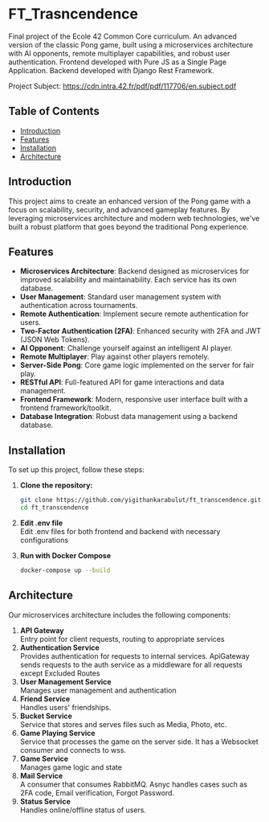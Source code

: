 # FT_Trasncendence

Final project of the Ecole 42 Common Core curriculum. An advanced version of the classic Pong game, built using a microservices architecture with AI opponents, remote multiplayer capabilities, and robust user authentication. Frontend developed with Pure JS as a Single Page Application. Backend developed with Django Rest Framework.

Project Subject: https://cdn.intra.42.fr/pdf/pdf/117706/en.subject.pdf

## Table of Contents
- [Introduction](#introduction)
- [Features](#features)
- [Installation](#installation)
- [Architecture](#architecture)

## Introduction
This project aims to create an enhanced version of the Pong game with a focus on scalability, security, and advanced gameplay features. By leveraging microservices architecture and modern web technologies, we've built a robust platform that goes beyond the traditional Pong experience.

## Features
- **Microservices Architecture**: Backend designed as microservices for improved scalability and maintainability. Each service has its own database.
- **User Management**: Standard user management system with authentication across tournaments.
- **Remote Authentication**: Implement secure remote authentication for users.
- **Two-Factor Authentication (2FA)**: Enhanced security with 2FA and JWT (JSON Web Tokens).
- **AI Opponent**: Challenge yourself against an intelligent AI player.
- **Remote Multiplayer**: Play against other players remotely.
- **Server-Side Pong**: Core game logic implemented on the server for fair play.
- **RESTful API**: Full-featured API for game interactions and data management.
- **Frontend Framework**: Modern, responsive user interface built with a frontend framework/toolkit.
- **Database Integration**: Robust data management using a backend database.

## Installation
To set up this project, follow these steps:

1. **Clone the repository:**
   ```sh
   git clone https://github.com/yigithankarabulut/ft_transcendence.git
   cd ft_transcendence

2. **Edit .env file**\
  Edit .env files for both frontend and backend with necessary configurations

4. **Run with Docker Compose**
   ```sh
   docker-compose up --build
   

## Architecture
Our microservices architecture includes the following components:

1. **API Gateway**\
  Entry point for client requests, routing to appropriate services
2. **Authentication Service**\
  Provides authentication for requests to internal services. ApiGateway sends requests to the auth service as a middleware for all requests except Excluded Routes
3. **User Management Service**\
  Manages user management and authentication
4. **Friend Service**\
  Handles users' friendships.
5. **Bucket Service**\
  Service that stores and serves files such as Media, Photo, etc.
6. **Game Playing Service**\
  Service that processes the game on the server side. It has a Websocket consumer and connects to wss.
7. **Game Service**\
  Manages game logic and state
8. **Mail Service**\
  A consumer that consumes RabbitMQ. Asnyc handles cases such as 2FA code, Email verification, Forgot Password.
9. **Status Service**\
  Handles online/offline status of users.

